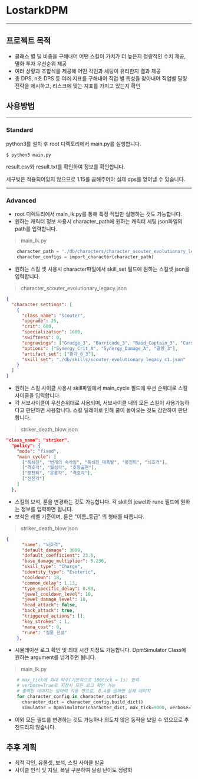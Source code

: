 # LostarkDPM
------------
## 프로젝트 목적
* 클래스 별 딜 비중을 구해내어 어떤 스킬이 가치가 더 높은지 정량적인 수치 제공, 멸화 투자 우선순위 제공
* 여러 상황과 조합식을 제공해 어떤 각인과 세팅이 유리한지 결과 제공
* 총 DPS, n초 DPS 등 여러 지표를 구해내어 직업 별 특성을 찾아내어 직업별 딜링 전략을 제시하고, 리스크에 맞는 지표를 가지고 있는지 확인

## 사용방법
---------
### Standard
python3를 설치 후 root 디렉토리에서 main.py를 실행합니다.
```
$ python3 main.py
```
result.csv와 result.txt를 확인하여 정보를 확인합니다.

세구빛은 적용되어있지 않으므로 1.15를 곱해주어야 실제 dps를 얻어낼 수 있습니다.

---------------------
### Advanced
* root 디렉토리에서 main_lk.py를 통해 특정 직업만 실행하는 것도 가능합니다.
* 원하는 캐릭터 정보 사용시 character_path에 원하는 캐릭터 세팅 json파일의 path를 입력합니다.
> main_lk.py
``` python
    character_path = './db/characters/character_scouter_evolutionary_legacy.json'
    character_configs = import_character(character_path)
```

* 원하는 스킬 셋 사용시 character파일에서 skill_set 필드에 원하는 스킬셋 json을 입력합니다.
> character_scouter_evolutionary_legacy.json
``` json
{
  "character_settings": [
    {
      "class_name": "scouter",
      "upgrade": 25,
      "crit": 600,
      "specialization": 1600,
      "swiftness": 0,
      "engravings": ["Grudge_3", "Barricade_3", "Raid_Captain_3", "Cursed_Doll_3", "Keen_Blunt_Weapon_3", "Evolutionary_Legacy_1"],
      "options": ["Synergy_Crit_A", "Synergy_Damage_A", "갈망_3"],
      "artifact_set": ["환각_6_3"],
      "skill_set": "./db/skills/scouter_evolutionary_legacy_c1.json"
    }
  ]
}
```

* 원하는 스킬 사이클 사용시 skill파일에서 main_cycle 필드에 우선 순위대로 스킬 사이클을 입력합니다.
* 각 서브사이클이 우선순위대로 사용되며, 서브사이클 내의 모든 스킬이 사용가능하다고 판단하면 사용합니다. 스킬 딜레이로 인해 쿨이 돌아오는 것도 감안하여 판단합니다.
> striker_death_blow.json
``` json
"class_name": "striker",
  "policy": {
    "mode": "fixed",
    "main_cycle": [
      ["폭쇄진", "번개의 속삭임", "폭쇄진_대폭발", "붕천퇴", "뇌호격"],
      ["격호각", "월섬각", "호왕출현"],
      ["붕천퇴", "운룡각", "격호각"],
      ["진천각"]
    ]
  },
```

* 스킬의 보석, 룬을 변경하는 것도 가능합니다. 각 skill의 jewel과 rune 필드에 원하는 정보를 입력하면 됩니다.
* 보석은 레벨 기준이며, 룬은 "이름_등급" 의 형태를 따릅니다.
> striker_death_blow.json
``` json
{
      "name": "뇌호격",
      "default_damage": 3809,
      "default_coefficient": 23.6,
      "base_damage_multiplier": 5.236,
      "skill_type": "Charge",
      "identity_type": "Esoteric",
      "cooldown": 18,
      "common_delay": 1.13,
      "type_specific_delay": 0.98,
      "jewel_cooldown_level": 10,
      "jewel_damage_level": 10,
      "head_attack": false,
      "back_attack": true,
      "triggered_actions": [],
      "key_strokes" : 1,
      "mana_cost": 0,
      "rune": "질풍_전설"
    },
```

* 시뮬레이션 로그 확인 및 최대 시간 지정도 가능합니다. DpmSimulator Class에 원하는 argument를 넘겨주면 됩니다.
> main_lk.py
``` python
    # max_tick에 최대 틱수(기본적으로 100tick = 1s) 입력
    # verbose=True로 지정시 모든 로그 확인 가능
    # 출력된 데미지는 방어력 적용 전으로, 0.4를 곱하면 실제 데미지
    for character_config in character_configs:
      character_dict = character_config.build_dict()
      simulator = DpmSimulator(character_dict, max_tick=9000, verbose=True)
```

* 이외 모든 필드를 변경하는 것도 가능하나 의도치 않은 동작을 보일 수 있으므로 추천드리지 않습니다.

## 추후 계획
* 최적 각인, 유물셋, 보석, 스킬 사이클 발굴
* 사이클 인식 및 지딜, 폭딜 구분하여 딜링 난이도 정량화
